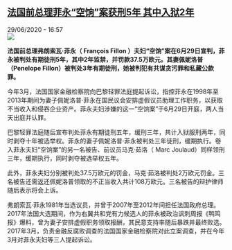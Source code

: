 <!--1593446118000-->
[法国前总理菲永“空饷”案获刑5年 其中入狱2年](http://www.rfi.fr//cn/%E6%B3%95%E5%9B%BD/20200629-%E6%B3%95%E5%9B%BD%E5%89%8D%E6%80%BB%E7%90%86%E8%8F%B2%E6%B0%B8-%E7%A9%BA%E9%A5%B7-%E6%A1%88%E8%8E%B7%E5%88%915%E5%B9%B4-%E5%85%B6%E4%B8%AD%E5%85%A5%E7%8B%B12%E5%B9%B4)
------

<div>29/06/2020 - 16:57</div><img src="https://s.rfi.fr/media/display/c45ff630-ba04-11ea-824c-005056a98db9/w:310/p:16x9/2020-06-29t113038z_232239363_rc2zih971i6c_rtrmadp_3_france-trial-fillon_2_0.jpg"><p><strong>法国前总理弗朗索瓦·菲永（ François Fillon ）夫妇“空饷”案在6月29日宣判，菲永被判处有期徒刑5年，其中2年监禁，并罚款37.5万欧元。其妻佩妮洛普（Penelope Fillon）被判处3年有期徒刑，她被判犯有共谋贪污罪和私藏公款罪。</strong></p><div class="t-content__body u-clearfix"><div class="m-interstitial"></div><p>今年3月，法国国家金融检察院向巴黎轻罪法庭提起诉讼，指控菲永在1998年至2013年期间为妻子佩妮洛普·菲永在国民议会安排虚假议员助理工作职务，以获取不当收入和侵吞企业资产。菲永夫妇涉嫌的这一“空饷案”于6月29日开庭，两人当天出庭并认罪。</p><p>巴黎轻罪法庭随后宣布判处菲永有期徒刑五年，缓刑三年，共计入狱服刑两年，同时剥夺十年被选举权。菲永的妻子佩妮洛普·菲永被判处三年徒刑，缓期执行。卷入菲永夫妇“空饷案”的另一名被告、前议员马克·茹洛（ Marc Joulaud）同样领刑三年，缓期执行，同时剥夺被选举权五年。</p><p>此外，菲永夫妇分别被判处37.5万欧元的罚金，马克·茹洛被判处2万欧元罚金。三名被告还需返还佩妮洛普领取的不正当收入共计108万欧元。三名被告的辩护律师随后表示将会上诉。</p><p>弗朗索瓦·菲永1981年当选议员，并曾于2007年至2012年间担任法国政府总理。2017年法国大选期间，作为右翼共和党有力候选人的菲永被政治讽刺周报《鸭鸣报》爆料，曾为妻子安排虚假职务领取报酬，其民意支持率随后暴跌并最终败选。2017年3月，负责金融反腐败调查的法国国家金融检察院对此立案调查，并在今年3月对菲永夫妇等三人提起诉讼。</p><p> </p><div class="o-self-promo o-self-promo--nl o-self-promo--hidden" data-selfpromo-newsletter></div><div class="o-self-promo o-self-promo--app o-self-promo--hidden" data-selfpromo-app></div></div>

